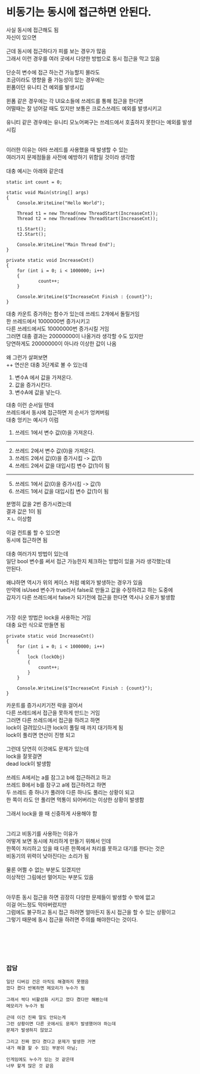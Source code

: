 # 비동기는 동시에 접근하면 안된다.

사실 동시에 접근해도 됨</br>
자신이 있으면</br>
</br>
근데 동시에 접근하다가 피를 보는 경우가 많음</br>
그래서 이런 경우를 여러 곳에서 다양한 방법으로 동시 접근을 막고 있음</br>
</br>
단순히 변수에 접근 하는건 가능할지 몰라도</br>
조금이라도 영향을 줄 가능성이 있는 경우에는 </br>
윈폼이던 유니티 건 예외를 발생시킴</br>
</br>
윈폼 같은 경우에는 각 UI요소들에 쓰레드를 통해 접근을 한다면</br>
어떨때는 잘 넘어갈 때도 있지만 보통은 크로스쓰레드 예외를 발생시키고</br>
</br>
유니티 같은 경우에는 유니티 모노어쩌구는 쓰레드에서 호출하지 못한다는 예외를 발생시킴</br>
</br>
</br>
이러한 이유는 아마 쓰레드를 사용했을 때 발생할 수 있는</br>
여러가지 문제점들을 사전에 예방하기 위함일 것이라 생각함</br>
</br>
대충 예시는 아래와 같은데

```
static int count = 0;

static void Main(string[] args)
{
    Console.WriteLine("Hello World");

    Thread t1 = new Thread(new ThreadStart(IncreaseCnt));
    Thread t2 = new Thread(new ThreadStart(IncreaseCnt));

    t1.Start();
    t2.Start();

    Console.WriteLine("Main Thread End");
}

private static void IncreaseCnt()
{
    for (int i = 0; i < 1000000; i++)
    {
            count++;
    }

    Console.WriteLine($"IncreaseCnt Finish : {count}");
}
```
대충 카운트 증가하는 함수가 있는데 쓰레드 2개에서 돌릴거임</br>
한 쓰레드에서 1000000번 증가시키고</br>
다른 쓰레드에서도 10000000번 증가시킬 거임</br>
그러면 대충 결과는 20000000이 나올거라 생각할 수도 있지만</br>
당연하게도 20000000이 아니라 이상한 값이 나옴</br>
</br>
왜 그런가 살펴보면</br>
++ 연산은 대충 3단계로 볼 수 있는데</br>
1. 변수A 에서 값을 가져온다.</br>
2. 값을 증가시킨다.</br>
3. 변수A에 값을 넣는다.</br>

대충 이런 순서일 텐데 </br>
쓰레드에서 동시에 접근하면 저 순서가 엉켜버림</br>
대충 엉키는 예시가 이럼

1. 쓰레드 1에서 변수 값(0)을 가져온다.
---------------------------------------------------
2. 쓰레드 2에서 변수 값(0)을 가져온다.
3. 쓰레드 2에서 값(0)을 증가시킴 -> 값(1)
4. 쓰레드 2에서 값을 대입시킴 변수 값(1)이 됨
---------------------------------------------------
5. 쓰레드 1에서 값(0)을 증가시킴 -> 값(1)
6. 쓰레드 1에서 값을 대입시킴 변수 값(1)이 됨

분명히 값을 2번 증가시켰는데</br>
결과 값은 1이 됨</br>
ㅈㄴ 이상함</br>
</br>
이걸 컨트롤 할 수 있으면</br>
동시에 접근하면 됨</br>
</br>
대충 여러가지 방법이 있는데</br>
일단 bool 변수를 써서 접근 가능한지 체크하는 방법이 있을 거라 생각했는데</br>
안된다.</br>
</br>
왜냐하면 역시가 위의 케이스 처럼 예외가 발생하는 경우가 있음</br>
만약에 isUsed 변수가 true라서 false로 만들고 값을 수정하려고 하는 도중에</br>
갑자기 다른 쓰레드에서 false가 되기전에 접근을 한다면 역시나 오류가 발생함</br>
</br>
</br>
가장 쉬운 방법은 lock을 사용하는 거임</br>
대충 요런 식으로 만들면 됨</br>

```
private static void IncreaseCnt()
{
    for (int i = 0; i < 1000000; i++)
    {
        lock (lockObj)
        {
            count++;
        }
    }

    Console.WriteLine($"IncreaseCnt Finish : {count}");
}
```
카운트를 증가시키기전 락을 걸어서</br>
다른 쓰레드에서 접근을 못하게 만드는 거임</br>
그러면 다른 쓰레드에서 접근을 하려고 하면</br>
lock이 걸려있으니깐 lock이 풀릴 때 까지 대기하게 됨</br>
lock이 풀리면 연산이 진행 되고</br>
</br>
그런데 당연히 이것에도 문제가 있는데</br>
lock을 잘못걸면</br>
dead lock이 발생함</br>
</br>
쓰레드 A에서는 a를 잠그고 b에 접근하려고 하고</br>
쓰레드 B에서 b를 잠구고 a에 접근하려고 하면</br>
두 쓰레드 중 하나가 풀려야 다른 하나도 풀리는 상황이 되고</br>
한 쪽이 라도 안 풀리면 먹통이 되어버리는 이상한 상황이 발생함</br>
</br>
그래서 lock을 쓸 때 신중하게 사용해야 함</br>
</br>
</br>
그리고 비동기를 사용하는 이유가</br>
어떻게 보면 동시에 처리하게 만들기 위해서 인데</br>
한쪽이 처리하고 있을 때 다른 한쪽에서 처리를 못하고 대기를 한다는 것은</br>
비동기의 위력이 낮아진다는 소리가 됨</br>
</br>
물론 어쩔 수 없는 부분도 있겠지만</br>
이상적인 그림에선 멀어지는 부분도 있음</br>
</br>
</br>
아무튼 동시 접근을 하면 굉장히 다양한 문제들이 발생할 수 밖에 없고</br>
이걸 어느정도 막아버렸지만</br>
그럼에도 불구하고 동시 접근 하려면 얼마든지 동시 접근을 할 수 있는 상황이고</br>
그렇기 때문에 동시 접근을 하려면 주의를 해야한다는 것이다.</br>
</br>
</br>
</br>
</br>
</br>
### 잡담
```
일단 디버깅 건은 아직도 해결하지 못했음
껐다 켰다 반복하면 메모리가 누수가 됨

그래서 싹다 비활성화 시키고 껐다 켰다만 해봤는데
메모리가 누수가 됨

근데 이건 진짜 말도 안되는게
그런 상황이면 다른 곳에서도 문제가 발생했어야 하는데
문제가 발생하지 않았고

그리고 진짜 껐다 켰다고 문제가 발생한 거면
내가 해결 할 수 있는 부분이 아님;

인게임에도 누수가 있는 것 같은데
너무 할게 많은 것 같음
```
